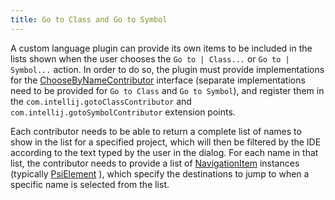 ```yaml
---
title: Go to Class and Go to Symbol
---
```


A custom language plugin can provide its own items to be included in the lists shown when the user chooses the `Go to | Class...` or `Go to | Symbol...` action.
In order to do so, the plugin must provide implementations for the
[ChooseByNameContributor](https://upsource.jetbrains.com/idea-community/file/1731d054af4ca27aa827c03929e27eeb0e6a8366/platform/lang-api/src/com/intellij/navigation/ChooseByNameContributor.java)
interface (separate implementations need to be provided for `Go to Class` and `Go to Symbol`), and register them in the `com.intellij.gotoClassContributor` and `com.intellij.gotoSymbolContributor` extension points.

Each contributor needs to be able to return a complete list of names to show in the list for a specified project, which will then be filtered by the IDE according to the text typed by the user in the dialog.
For each name in that list, the contributor needs to provide a list of
[NavigationItem](https://upsource.jetbrains.com/idea-community/file/1731d054af4ca27aa827c03929e27eeb0e6a8366/platform/core-api/src/com/intellij/navigation/NavigationItem.java)
instances (typically
[PsiElement](https://upsource.jetbrains.com/idea-community/file/1731d054af4ca27aa827c03929e27eeb0e6a8366/platform/core-api/src/com/intellij/psi/PsiElement.java)
), which specify the destinations to jump to when a specific name is selected from the list.
